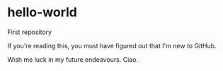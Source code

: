 # hello-world
First repository

If you're reading this, you must have figured out that I'm new to GitHub.

Wish me luck in my future endeavours. Ciao.
